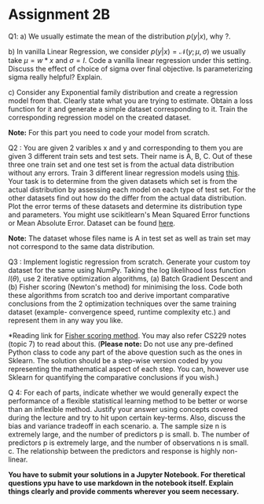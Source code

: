 # Assignment 2B

Q1: a) We usually estimate the mean of the distribution $p(y|x)$, why ?. 

b) In vanilla Linear Regression, we consider $p(y|x) = \mathcal{N}(y; \mu, \sigma)$ we usually take $\mu = w*x$ and $\sigma = I$. Code a vanilla linear regression under this setting. Discuss the effect of choice of sigma over final objective. Is parameterizing sigma really helpful? Explain. 

c) Consider any Exponential family distribution and create a regression model from that. Clearly state what you are trying to estimate. Obtain a loss function for it and generate a simple dataset corresponding to it. Train the corresponding regression model on the created dataset. 

**Note:** For this part you need to code your model from scratch.


Q2 : You are given 2 varibles x and y and corresponding to them you are given 3 different train sets and test sets. Their name is A, B, C. Out of these three one train set and one test set is from the actual data distribution without any errors. Train 3 different linear regression models using [this](https://scikit-learn.org/stable/modules/generated/sklearn.linear_model.LinearRegression.html). Your task is to determine from the given datasets which set is from the actual distribution by assessing each model on each type of test set. For the other datasets find out how do the differ from the actual data distribution. Plot the error terms of these datasets and determine its distribution type and parameters. You might use scikitlearn's Mean Squared Error functions or Mean Absolute Error. Dataset can be found [here](https://drive.google.com/drive/folders/1MiN546HNZm6EKa1Mj3vP3ZeETHIZI3B0?usp=sharing).

**Note:** The dataset whose files name is A in test set as well as train set may not correspond to the same data distribution. 


Q3 : Implement logistic regression from scratch. Generate your custom toy dataset for the same using NumPy. Taking the log likelihood loss function $l(\theta$), use 2 iterative optimization algorithms, (a) Batch Gradient Descent and (b) Fisher scoring (Newton's method) for minimising the loss. Code both these algorithms from scratch too and derive important comparative conclusions from the 2 optimization techniques over the same training dataset (example- convergence speed, runtime complexity etc.) and represent them in any way you like.

*Reading link for [Fisher scoring method](https://hua-zhou.github.io/teaching/biostatm280-2017spring/slides/18-newton/newton.html). You may also refer CS229 notes (topic 7) to read about this.
(**Please note:** Do not use any pre-defined Python class to code any part of the above question such as the ones in Sklearn. The solution should be a step-wise version coded by you representing the mathematical aspect of each step. You can, however use Sklearn for quantifying the comparative conclusions if you wish.)

Q 4: For each of parts, indicate whether we would generally expect the performance of a flexible statistical learning method to be better or worse than an inflexible method. Justify your answer using concepts covered during the lecture and try to hit upon certain key-terms. Also, discuss the bias and variance tradeoff in each scenario.
a. The sample size n is extremely large, and the number of predictors p is small.
b. The number of predictors p is extremely large, and the number of observations n is small.
c. The relationship between the predictors and response is highly non-linear.

**You have to submit your solutions in a Jupyter Notebook. For theretical questions ypu have to use markdown in the notebook itself. Explain things clearly and provide comments wherever you seem necessary.**



